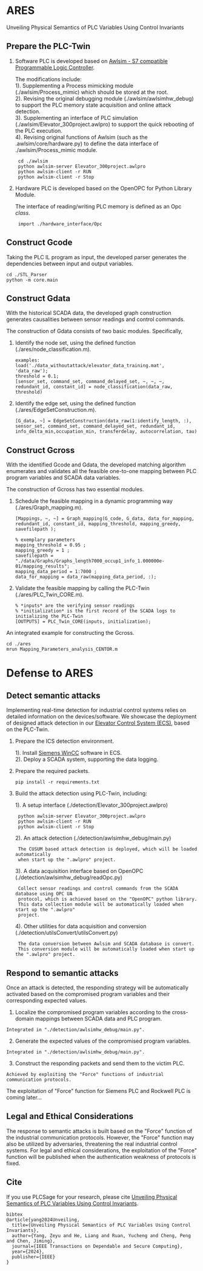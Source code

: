 # ARES
Unveiling Physical Semantics of PLC Variables Using Control Invariants 


## Prepare the PLC-Twin
1. Software PLC is developed based on [Awlsim - S7 compatible Programmable Logic Controller](https://github.com/mbuesch/awlsim).

	The modifications include: <br>
	1). Supplementing a Process mimicking module (./awlsim/Process_mimic) which should be stored at the root. <br>
	2). Revising the original debugging module (./awlsim/awlsimhw_debug) to support the PLC memory state acquisition and online attack detection. <br>
	3). Supplementing an interface of PLC simulation (./awlsim/Elevator_300project.awlpro) to support the quick rebooting of the PLC execution. <br>
	4). Revising original functions of Awlsim (such as the .awlsim/core/hardware.py) to define the data interface of ./awlsim/Process_mimic module. <br>
		
		cd ./awlsim
		python awlsim-server Elevator_300project.awlpro
		python awlsim-client -r RUN  
		python awlsim-client -r Stop 

2. Hardware PLC is developed based on the OpenOPC for Python Library Module. 

	The interface of reading/writing PLC memory is defined as an Opc *class*. 
		
		import ./hardware_interface/Opc

## Construct Gcode <br>
Taking the PLC IL program as input, the developed parser generates the dependencies between input and output variables. <br>

```
cd ./STL_Parser
python -m core.main
```
## Construct Gdata <br>

With the historical SCADA data, the developed graph construction generates causalities between sensor readings and control commands. 

The construction of Gdata consists of two basic modules. Specifically, <br>
1. Identify the node set, using the defined function (./ares/node_classification.m). 
	
	```
	examples:
	load('./data_withoutattack/elevator_data_training.mat', 'data_raw'); 
	threshold = 0.1;
	[sensor_set, command_set, command_delayed_set, ~, ~, ~, redundant_id, constant_id] = node_classification(data_raw, threshold)
	```

2. Identify the edge set, using the defined function (./ares/EdgeSetConstruction.m). 
	
	```
	[G_data, ~] = EdgeSetConstruction(data_raw(1:identify_length, :), sensor_set, command_set, command_delayed_set, redundant_id, info_delta_min,occupation_min, transferdelay, autocorrelation, tau)
	```


## Construct Gcross <br>

With the identified Gcode and Gdata, the developed matching algorithm enumerates and validates all the feasible one-to-one mapping between PLC program variables and SCADA data variables. 

The construction of Gcross has two essential modules. 
1. Schedule the feasible mapping in a dynamic programming way (./ares/Graph_mapping.m). 

	```
	[Mappings, ~, ~] = Graph_mapping(G_code, G_data, data_for_mapping, redundant_id, constant_id, mapping_threshold, mapping_greedy, savefilepath );

	% exemplary parameters 
	mapping_threshold = 0.95 ;
	mapping_greedy = 1 ;
	savefilepath = "./data/Graphs/Graphs_length7000_occup1_info_1.000000e-01/mapping_results"; 
	mapping_data_period = 1:7000 ; 
	data_for_mapping = data_raw(mapping_data_period, :);
	```
2. Validate the feasible mapping by calling the PLC-Twin (./ares/PLC_Twin_CORE.m). 
	
	```
	% *inputs* are the verifying sensor readings  
	% *initialization* is the first record of the SCADA logs to initializing the PLC-Twin  
	[OUTPUTS] = PLC_Twin_CORE(inputs, initialization); 
	```

An integrated example for constructing the Gcross. 

	cd ./ares
	mrun Mapping_Parameters_analysis_CENTOR.m 


# Defense to ARES 

## Detect semantic attacks <br>
Implementing real-time detection for industrial control systems relies on detailed information on the devices/software. 
We showcase the deployment of designed attack detection in our [Elevator Control System (ECS)](https://dl.acm.org/doi/10.1145/3560905.3568521), based on the PLC-Twin. 

1. Prepare the ICS detection environment. <br>
	
	1). Install [Siemens WinCC](https://www.siemens.com/global/en/products/automation/industry-software/automation-software/scada/simatic-wincc-v8/simatic-wincc-v7-basic-software.html) software in ECS. <br>
	2). Deploy a SCADA system, supporting the data logging. <br>

2. Prepare the required packets. <br> 

	```
	pip install -r requirements.txt
	```

3. Build the attack detection using PLC-Twin, including: <br>

	1). A setup interface (./detection/Elevator_300project.awlpro) <br>
		
		python awlsim-server Elevator_300project.awlpro
		python awlsim-client -r RUN  
		python awlsim-client -r Stop 
		
	2). An attack detection (./detection/awlsimhw_debug/main.py) <br>
		
		The CUSUM based attack detection is deployed, which will be loaded automatically 
		when start up the ".awlpro" project. 
		
	3). A data acquisition interface based on OpenOPC (./detection/awlsimhw_debug/readOpc.py) <br>
		
		Collect sensor readings and control commands from the SCADA database using OPC UA 
		protocol, which is achieved based on the "OpenOPC" python library. 
		This data collection module will be automatically loaded when start up the ".awlpro" 
		project. 
		
	4). Other utilities for data acquisition and conversion (./detection/utilsConvert/utilsConvert.py) <br>
		
		The data conversion between Awlsim and SCADA database is convert. 
		This conversion module will be automatically loaded when start up the ".awlpro" project. 


## Respond to semantic attacks <br>

Once an attack is detected, the responding strategy will be automatically activated based on the compromised program variables and their corresponding expected values. 

1. Localize the compromised program variables according to the cross-domain mappings between SCADA data and PLC program. <br>

```
Integrated in "./detection/awlsimhw_debug/main.py". 
```

2. Generate the expected values of the compromised program variables. <br>

```
Integrated in "./detection/awlsimhw_debug/main.py". 
```

3. Construct the responding packets and send them to the victim PLC. 

```
Achieved by exploiting the "Force" functions of industrial communication protocols. 
```
The exploitation of "Force" function for Siemens PLC and Rockwell PLC is coming later... 


## Legal and Ethical Considerations <br>

The response to semantic attacks is built based on the "Force" function of the industrial communication protocols. However, the "Force" function may also be utilized by adversaries, threatening the real industrial control systems. For legal and ethical considerations, the exploitation of the "Force" function will be published when the authentication weakness of protocols is fixed. 



## Cite
If you use PLCSage for your research, please cite [Unveiling Physical Semantics of PLC Variables Using Control Invariants](https://ieeexplore.ieee.org/document/10616045).

```
bibtex
@article{yang2024Unveiling,
  title={Unveiling Physical Semantics of PLC Variables Using Control Invariants},
  author={Yang, Zeyu and He, Liang and Ruan, Yucheng and Cheng, Peng and Chen, Jiming},
  journal={IEEE Transactions on Dependable and Secure Computing},
  year={2024},
  publisher={IEEE}
}
```